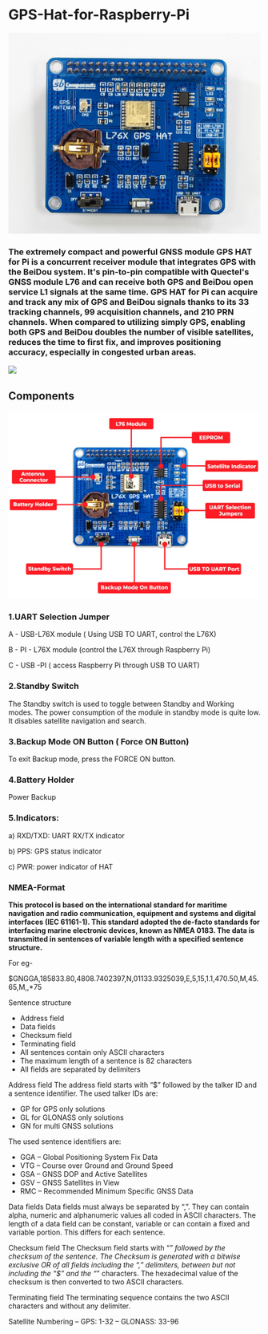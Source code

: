 # GPS-Hat-for-Raspberry-Pi

<img src= "https://github.com/sbcshop/GPS-Hat-for-Raspberry-Pi/blob/main/images/img0.jpg" />

### The extremely compact and powerful GNSS module GPS HAT for Pi is a concurrent receiver module that integrates GPS with the BeiDou system. It's pin-to-pin compatible with Quectel's GNSS module L76 and can receive both GPS and BeiDou open service L1 signals at the same time. GPS HAT for Pi can acquire and track any mix of GPS and BeiDou signals thanks to its 33 tracking channels, 99 acquisition channels, and 210 PRN channels. When compared to utilizing simply GPS, enabling both GPS and BeiDou doubles the number of visible satellites, reduces the time to first fix, and improves positioning accuracy, especially in congested urban areas.

<img src= "https://github.com/sbcshop/GPS-Hat-for-Raspberry-Pi/blob/main/images/img1.JPG" />

## Components

<img src= "https://github.com/sbcshop/GPS-Hat-for-Raspberry-Pi/blob/main/images/img2.jpg" />

### **1.UART Selection Jumper**

A - USB-L76X module ( Using USB TO UART, control the L76X)

B - PI - L76X module (control the L76X through Raspberry Pi)

C - USB -PI ( access Raspberry Pi through USB TO UART)

### **2.Standby Switch**

The Standby switch is used to toggle between Standby and Working modes. The power consumption of the module in standby mode is quite low. It disables satellite navigation and search.


### **3.Backup Mode ON Button ( Force ON Button)**

To exit Backup mode, press the FORCE ON button.


### **4.Battery Holder**

Power Backup


### **5.Indicators:**

a) RXD/TXD: UART RX/TX indicator

b) PPS: GPS status indicator

c) PWR: power indicator of HAT


### **NMEA-Format**

**This protocol is based on the international standard for maritime navigation and radio communication, equipment and systems and digital interfaces (IEC 61161-1). This standard adopted the de-facto standards for interfacing marine electronic devices, known as NMEA 0183.
The data is transmitted in sentences of variable length with a specified sentence structure.**

For eg-

$GNGGA,185833.80,4808.7402397,N,01133.9325039,E,5,15,1.1,470.50,M,45.65,M,,*75

Sentence structure
* Address field
* Data fields
* Checksum field
* Terminating field
* All sentences contain only ASCII characters
* The maximum length of a sentence is 82 characters
* All fields are separated by delimiters

Address field
The address field starts with “$” followed by the talker ID and a sentence identifier. The used talker IDs are:
* GP for GPS only solutions
* GL for GLONASS only solutions
* GN for multi GNSS solutions

The used sentence identifiers are:
* GGA – Global Positioning System Fix Data
* VTG – Course over Ground and Ground Speed
* GSA – GNSS DOP and Active Satellites
* GSV – GNSS Satellites in View
* RMC – Recommended Minimum Specific GNSS Data


Data fields
Data fields must always be separated by “,”. They can contain alpha, numeric and alphanumeric values all coded in ASCII characters. The length of a data field can be constant, variable or can contain a fixed and variable portion. This differs for each sentence.

Checksum field
The Checksum field starts with “*” followed by the checksum of the sentence.
The Checksum is generated with a bitwise exclusive OR of all fields including the “,” delimiters, between but not including the “$” and the “*” characters.
The hexadecimal value of the checksum is then converted to two ASCII characters.

Terminating field
The terminating sequence contains the two ASCII characters <CR> and <LF> without any delimiter.

Satellite Numbering
– GPS: 1-32
– GLONASS: 33-96
